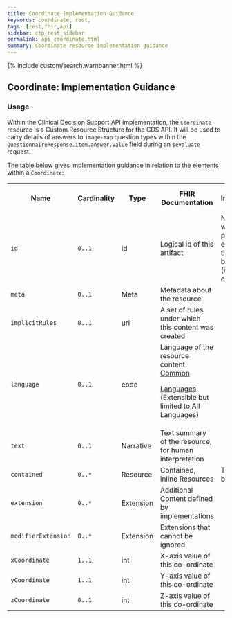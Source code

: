 ```yaml
---
title: Coordinate Implementation Guidance
keywords: coordinate, rest,
tags: [rest,fhir,api]
sidebar: ctp_rest_sidebar
permalink: api_coordinate.html
summary: Coordinate resource implementation guidance
---
```

{% include custom/search.warnbanner.html %}

## Coordinate: Implementation Guidance ##


### Usage ###

Within the Clinical Decision Support API implementation, the `Coordinate` resource is a Custom Resource Structure for the CDS API. It will be used to carry details of answers to `image-map` question types within the `QuestionnaireResponse.item.answer.value` field during an `$evaluate` request.

The table below gives implementation guidance in relation to the elements within a `Coordinate`:

  
<table  style="min-width:100%;width:100%">
<tr>
<th  style="width:10%;">Name</th>
<th  style="width:10%;">Cardinality</th>
<th  style="width:10%;">Type</th>
<th  style="width:35%;">FHIR Documentation</th>
<th  style="width:35%;">CDS Implementation Guidance</th>
</tr>
<tr>
<td><code  class="highlighter-rouge">id</code></td>
<td><code  class="highlighter-rouge">0..1</code></td>
<td>id</td>
<td>Logical id of this artifact</td>
<td>Note that this will always be populated except when the resource is being created (initial creation call)
</td>
</tr>

<tr>

<td><code  class="highlighter-rouge">meta</code></td>

<td><code  class="highlighter-rouge">0..1</code></td>

<td>Meta</td>

<td>Metadata about the resource</td>

<td></td>

</tr>

<tr>

<td><code  class="highlighter-rouge">implicitRules</code></td>

<td><code  class="highlighter-rouge">0..1</code></td>

<td>uri</td>

<td>A set of rules under which this content was created</td>

<td></td>

</tr>

<tr>

<td><code  class="highlighter-rouge">language</code></td>

<td><code  class="highlighter-rouge">0..1</code></td>

<td>code</td>

<td>Language of the resource content. <br /> <a  href="http://hl7.org/fhir/stu3/valueset-languages.html">Common

Languages</a> (Extensible but limited to All Languages)</td>

<td></td>

</tr>

<tr>

<td><code  class="highlighter-rouge">text</code></td>

<td><code  class="highlighter-rouge">0..1</code></td>

<td>Narrative</td>

<td>Text summary of the resource, for human interpretation</td>

<td></td>

</tr>

<tr>

<td><code  class="highlighter-rouge">contained</code></td>

<td><code  class="highlighter-rouge">0..*</code></td>

<td>Resource</td>

<td>Contained, inline Resources</td>

<td>This should not be populated</td>

</tr>

<tr>

<td><code  class="highlighter-rouge">extension</code></td>

<td><code  class="highlighter-rouge">0..*</code></td>

<td>Extension</td>

<td>Additional Content defined by implementations</td>

<td></td>

</tr>

<tr>

<td><code  class="highlighter-rouge">modifierExtension</code></td>

<td><code  class="highlighter-rouge">0..*</code></td>

<td>Extension</td>

<td>Extensions that cannot be ignored</td>

<td></td>

</tr>

<tr>

<td><code  class="highlighter-rouge">xCoordinate</code></td>

<td><code  class="highlighter-rouge">1..1</code></td>

<td>int</td>

<td>X-axis value of this co-ordinate</td>

<td></td>

</tr>

<tr>

<td><code  class="highlighter-rouge">yCoordinate</code></td>

<td><code  class="highlighter-rouge">1..1</code></td>

<td>int</td>

<td>Y-axis value of this co-ordinate</td>

<td></td>

</tr>

<tr>

<td><code  class="highlighter-rouge">zCoordinate</code></td>

<td><code  class="highlighter-rouge">0..1</code></td>

<td>int</td>

<td>Z-axis value of this co-ordinate</td>

<td></td>

</tr>

</table>
<!--stackedit_data:
eyJoaXN0b3J5IjpbLTEzOTk0NDU1MTddfQ==
-->